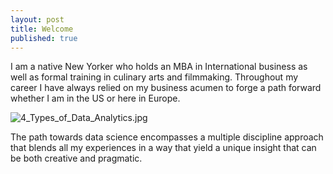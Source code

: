 ```yaml
---
layout: post
title: Welcome
published: true
---
```


I am a native New Yorker who holds an MBA in International business as well as formal training in culinary arts and filmmaking.  Throughout my career I have always relied on my business acumen to forge a path forward whether I am in the US or here in Europe.

![4_Types_of_Data_Analytics.jpg]({{site.baseurl}}/_posts/4_Types_of_Data_Analytics.jpg)

The path towards data science encompasses a multiple discipline approach that blends all my experiences in a way that yield a unique insight that can be both creative and pragmatic.
